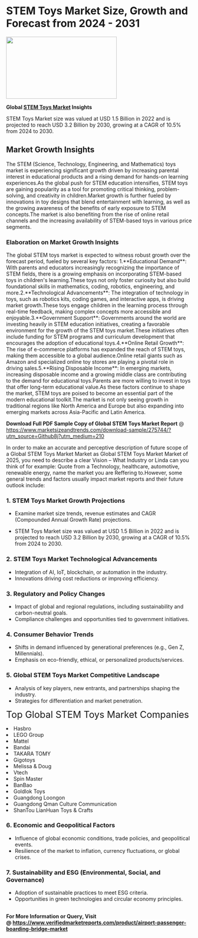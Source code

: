 <H1>STEM Toys Market Size, Growth and Forecast from 2024 - 2031</H1><img class="aligncenter size-medium wp-image-584254" src="https://thirdeyenews.in/wp-content/uploads/2024/09/Global-Market-Research-300x168.jpeg" alt="" width="300" height="168" /><p><strong>Global&nbsp;<a href="https://www.marketsizeandtrends.com/download-sample/275744/?utm_source=Github8j?utm_medium=210">STEM Toys Market</a> Insights</strong></p><p>STEM Toys Market size was valued at USD 1.5 Billion in 2022 and is projected to reach USD 3.2 Billion by 2030, growing at a CAGR of 10.5% from 2024 to 2030.</p><p><h2>Market Growth Insights</h2> The STEM (Science, Technology, Engineering, and Mathematics) toys market is experiencing significant growth driven by increasing parental interest in educational products and a rising demand for hands-on learning experiences.As the global push for STEM education intensifies, STEM toys are gaining popularity as a tool for promoting critical thinking, problem-solving, and creativity in children.Market growth is further fueled by innovations in toy designs that blend entertainment with learning, as well as the growing awareness of the benefits of early exposure to STEM concepts.The market is also benefiting from the rise of online retail channels and the increasing availability of STEM-based toys in various price segments. <h3>Elaboration on Market Growth Insights</h3> The global STEM toys market is expected to witness robust growth over the forecast period, fueled by several key factors: 1.**Educational Demand**: With parents and educators increasingly recognizing the importance of STEM fields, there is a growing emphasis on incorporating STEM-based toys in children's learning.These toys not only foster curiosity but also build foundational skills in mathematics, coding, robotics, engineering, and more.2.**Technological Advancements**: The integration of technology in toys, such as robotics kits, coding games, and interactive apps, is driving market growth.These toys engage children in the learning process through real-time feedback, making complex concepts more accessible and enjoyable.3.**Government Support**: Governments around the world are investing heavily in STEM education initiatives, creating a favorable environment for the growth of the STEM toys market.These initiatives often include funding for STEM programs and curriculum development that encourages the adoption of educational toys.4.**Online Retail Growth**: The rise of e-commerce platforms has expanded the reach of STEM toys, making them accessible to a global audience.Online retail giants such as Amazon and specialized online toy stores are playing a pivotal role in driving sales.5.**Rising Disposable Income**: In emerging markets, increasing disposable income and a growing middle class are contributing to the demand for educational toys.Parents are more willing to invest in toys that offer long-term educational value.As these factors continue to shape the market, STEM toys are poised to become an essential part of the modern educational toolkit.The market is not only seeing growth in traditional regions like North America and Europe but also expanding into emerging markets across Asia-Pacific and Latin America.</p><p><span class=""><strong>Download Full PDF Sample Copy of Global STEM Toys Market Report</strong> @ <a href="https://www.marketsizeandtrends.com/download-sample/275744/?utm_source=Github8j?utm_medium=210" target="_blank">https://www.marketsizeandtrends.com/download-sample/275744/?utm_source=Github8j?utm_medium=210</a></span></p><p>In order to make an accurate and perceptive description of future scope of a Global&nbsp;STEM Toys Market Market as Global&nbsp;STEM Toys Market Market of 2025, you need to describe a clear Vision &ndash; What Industry or Linda can you think of for example: Quote from a Technology, healthcare, automotive, renewable energy, name the market you are Reffering to.However, some general trends and factors usually impact market reports and their future outlook include:</p><h3>1.&nbsp;<strong>STEM Toys Market Growth Projections</strong></h3><ul><li>Examine market size trends, revenue estimates and CAGR (Compounded Annual Growth Rate) projections.</li><li><p>STEM Toys Market size was valued at USD 1.5 Billion in 2022 and is projected to reach USD 3.2 Billion by 2030, growing at a CAGR of 10.5% from 2024 to 2030.</p></li></ul><h3>2.&nbsp;<strong>STEM Toys Market Technological Advancements</strong></h3><ul><li>Integration of AI, IoT, blockchain, or automation in the industry.</li><li>Innovations driving cost reductions or improving efficiency.</li></ul><h3>3.&nbsp;<strong>Regulatory and Policy Changes</strong></h3><ul><li>Impact of global and regional regulations, including sustainability and carbon-neutral goals.</li><li>Compliance challenges and opportunities tied to government initiatives.</li></ul><h3>4.&nbsp;<strong>Consumer Behavior Trends</strong></h3><ul><li>Shifts in demand influenced by generational preferences (e.g., Gen Z, Millennials).</li><li>Emphasis on eco-friendly, ethical, or personalized products/services.</li></ul><h3>5.&nbsp;<strong>Global STEM Toys Market Competitive Landscape</strong></h3><ul><li>Analysis of key players, new entrants, and partnerships shaping the industry.</li><li>Strategies for differentiation and market penetration.</li></ul><p data-pm-slice="1 1 []"><span style="color: inherit; font-family: inherit; font-size: 25px;">Top Global STEM Toys Market Companies</span></p><div class="" data-test-id=""><p><li>Hasbro</li><li> LEGO Group</li><li> Mattel</li><li> Bandai</li><li> TAKARA TOMY</li><li> Gigotoys</li><li> Melissa & Doug</li><li> Vtech</li><li> Spin Master</li><li> BanBao</li><li> Goldlok Toys</li><li> Guangdong Loongon</li><li> Guangdong Qman Culture Communication</li><li> ShanTou LianHuan Toys & Crafts</li></p></div><h3>6.&nbsp;<strong>Economic and Geopolitical Factors</strong></h3><ul><li>Influence of global economic conditions, trade policies, and geopolitical events.</li><li>Resilience of the market to inflation, currency fluctuations, or global crises.</li></ul><h3>7.&nbsp;<strong>Sustainability and ESG (Environmental, Social, and Governance)</strong></h3><ul><li>Adoption of sustainable practices to meet ESG criteria.</li><li>Opportunities in green technologies and circular economy principles.</li></ul><h2><strong style="font-size: 14px;">For More Information or Query, Visit @&nbsp;</strong><a style="background-color: #ffffff; font-size: 14px;" href="https://www.marketsizeandtrends.com/report/stem-toys-market/" target="_blank">https://www.verifiedmarketreports.com/product/airport-passenger-boarding-bridge-market</a></h2>